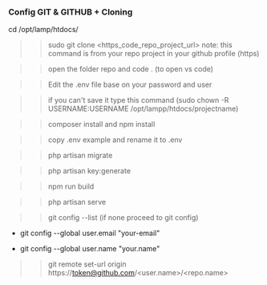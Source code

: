 ### Config GIT & GITHUB + Cloning

cd /opt/lamp/htdocs/

>>sudo git clone <https_code_repo_project_url> note: this command is from your repo project in your github profile (https)

>> open the folder repo and code . (to open vs code)

>>Edit the .env file base on your password and user 

>>if you can't save it type this command (sudo chown -R USERNAME:USERNAME /opt/lampp/htdocs/projectname)

>>composer install and npm install

>>copy .env example and rename it to .env

>>php artisan migrate

>>php artisan key:generate

>>npm run build

>>php artisan serve

>>git config --list (if none proceed to git config)

- git config --global user.email "your-email"

- git config --global user.name "your.name"

>>git remote set-url origin https://token@github.com/<user.name>/<repo.name>
